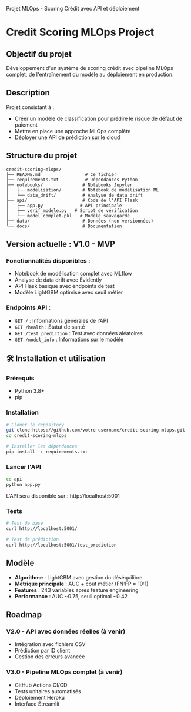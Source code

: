 Projet MLOps - Scoring Crédit avec API et déploiement
# Credit Scoring MLOps Project

## Objectif du projet
Développement d'un système de scoring crédit avec pipeline MLOps complet, de l'entraînement du modèle au déploiement en production.

## Description
Projet consistant à :
- Créer un modèle de classification pour prédire le risque de défaut de paiement
- Mettre en place une approche MLOps complète
- Déployer une API de prédiction sur le cloud

## Structure du projet

```
credit-scoring-mlops/
├── README.md                 # Ce fichier
├── requirements.txt          # Dépendances Python
├── notebooks/               # Notebooks Jupyter
│   ├── modélisation/        # Notebook de modélisation ML
│   └── data_drift/          # Analyse de data drift
├── api/                     # Code de l'API Flask
│   ├── app.py              # API principale
│   ├── verif_modele.py   # Script de vérification
│   └── model_complet.pkl   # Modèle sauvegardé
├── data/                    # Données (non versionnées)
└── docs/                    # Documentation
```

## Version actuelle : V1.0 - MVP

### Fonctionnalités disponibles :
- Notebook de modélisation complet avec MLflow
- Analyse de data drift avec Evidently
- API Flask basique avec endpoints de test
- Modèle LightGBM optimisé avec seuil métier

### Endpoints API :
- `GET /` : Informations générales de l'API
- `GET /health` : Statut de santé
- `GET /test_prediction` : Test avec données aléatoires
- `GET /model_info` : Informations sur le modèle

## 🛠️ Installation et utilisation

### Prérequis
- Python 3.8+
- pip

### Installation
```bash
# Cloner le repository
git clone https://github.com/votre-username/credit-scoring-mlops.git
cd credit-scoring-mlops

# Installer les dépendances
pip install -r requirements.txt
```

### Lancer l'API
```bash
cd api
python app.py
```

L'API sera disponible sur : http://localhost:5001

### Tests
```bash
# Test de base
curl http://localhost:5001/

# Test de prédiction
curl http://localhost:5001/test_prediction
```

## Modèle

- **Algorithme** : LightGBM avec gestion du déséquilibre
- **Métrique principale** : AUC + coût métier (FN:FP = 10:1)
- **Features** : 243 variables après feature engineering
- **Performance** : AUC ~0.75, seuil optimal ~0.42

## Roadmap

### V2.0 - API avec données réelles (à venir)
- Intégration avec fichiers CSV
- Prédiction par ID client
- Gestion des erreurs avancée

### V3.0 - Pipeline MLOps complet (à venir)
- GitHub Actions CI/CD
- Tests unitaires automatisés
- Déploiement Heroku
- Interface Streamlit
